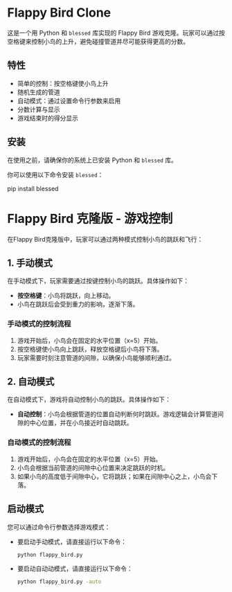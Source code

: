 # Flappy Bird Clone

这是一个用 Python 和 `blessed` 库实现的 Flappy Bird 游戏克隆。玩家可以通过按空格键来控制小鸟的上升，避免碰撞管道并尽可能获得更高的分数。

## 特性

- 简单的控制：按空格键使小鸟上升
- 随机生成的管道
- 自动模式：通过设置命令行参数来启用
- 分数计算与显示
- 游戏结束时的得分显示

## 安装

在使用之前，请确保你的系统上已安装 Python 和 `blessed` 库。

你可以使用以下命令安装 `blessed`：


pip install blessed
# Flappy Bird 克隆版 - 游戏控制

在Flappy Bird克隆版中，玩家可以通过两种模式控制小鸟的跳跃和飞行：

## 1. 手动模式

在手动模式下，玩家需要通过按键控制小鸟的跳跃。具体操作如下：

- **按空格键**：小鸟将跳跃，向上移动。
- 小鸟在跳跃后会受到重力的影响，逐渐下落。
  
### 手动模式的控制流程

1. 游戏开始后，小鸟会在固定的水平位置（x=5）开始。
2. 按空格键使小鸟向上跳跃，释放空格键后小鸟将下落。
3. 玩家需要时刻注意管道的间隙，以确保小鸟能够顺利通过。

## 2. 自动模式

在自动模式下，游戏将自动控制小鸟的跳跃。具体操作如下：

- **自动控制**：小鸟会根据管道的位置自动判断何时跳跃。游戏逻辑会计算管道间隙的中心位置，并在小鸟接近时自动跳跃。

### 自动模式的控制流程

1. 游戏开始后，小鸟会在固定的水平位置（x=5）开始。
2. 小鸟会根据当前管道的间隙中心位置来决定跳跃的时机。
3. 如果小鸟的高度低于间隙中心，它将跳跃；如果在间隙中心之上，小鸟会下落。
  
## 启动模式

您可以通过命令行参数选择游戏模式：

- 要启动手动模式，请直接运行以下命令：

  ```bash
  python flappy_bird.py

- 要启动自动动模式，请直接运行以下命令：

  ```bash
  python flappy_bird.py -auto
